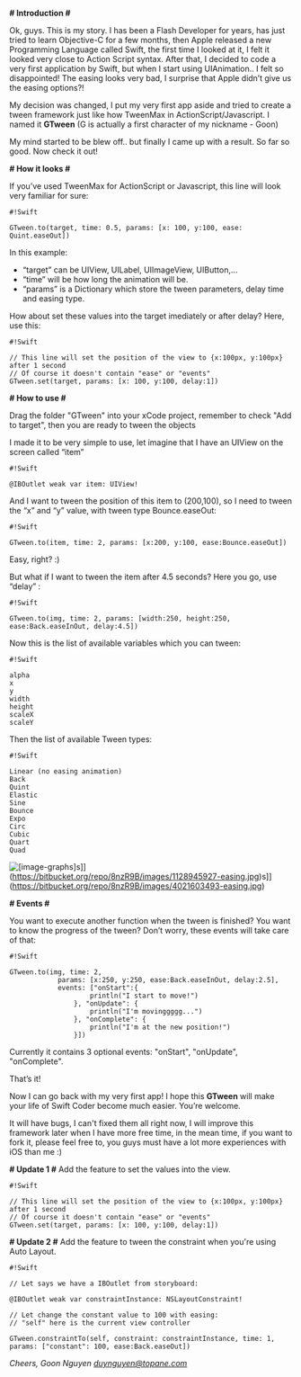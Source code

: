 **# Introduction #**

Ok, guys. This is my story. I has been a Flash Developer for years, has just tried to learn Objective-C for a few months, then Apple released a new Programming Language called Swift, the first time I looked at it, I felt it looked very close to Action Script syntax. After that, I decided to code a very first application by Swift, but when I start using UIAnimation.. I felt so disappointed! The easing looks very bad, I surprise that Apple didn’t give us the easing options?! 

My decision was changed, I put my very first app aside and tried to create a tween framework just like how TweenMax in ActionScript/Javascript. I named it **GTween** (G is actually a first character of my nickname - Goon)

My mind started to be blew off.. but finally I came up with a result. So far so good. Now check it out!

**# How it looks #**

If you’ve used TweenMax for ActionScript or Javascript, this line will look very familiar for sure:


```
#!Swift

GTween.to(target, time: 0.5, params: [x: 100, y:100, ease: Quint.easeOut])
```

In this example:
- “target” can be UIView, UILabel, UIImageView, UIButton,… 
- “time” will be how long the animation will be.
- “params” is a Dictionary which store the tween parameters, delay time and easing type.

How about set these values into the target imediately or after delay? Here, use this:

```
#!Swift

// This line will set the position of the view to {x:100px, y:100px} after 1 second
// Of course it doesn't contain "ease" or "events"
GTween.set(target, params: [x: 100, y:100, delay:1])
```

**# How to use #**

Drag the folder "GTween" into your xCode project, remember to check "Add to target", then you are ready to tween the objects

I made it to be very simple to use, let imagine that I have an UIView on the screen called “item”


```
#!Swift

@IBOutlet weak var item: UIView!
```


And I want to tween the position of this item to (200,100), so I need to tween the “x” and “y” value, with tween type Bounce.easeOut:


```
#!Swift

GTween.to(item, time: 2, params: [x:200, y:100, ease:Bounce.easeOut])
```


Easy, right? :)

But what if I want to tween the item after 4.5 seconds? Here you go, use “delay” :


```
#!Swift

GTween.to(img, time: 2, params: [width:250, height:250, ease:Back.easeInOut, delay:4.5])
```


Now this is the list of available variables which you can tween:


```
#!Swift

alpha
x
y
width
height
scaleX
scaleY
```

Then the list of available Tween types:


```
#!Swift

Linear (no easing animation)
Back
Quint
Elastic
Sine 
Bounce
Expo 
Circ 
Cubic 
Quart 
Quad
```

![[image-graphs]](https://bitbucket.org/repo/8nzR9B/images/3903256087-easing.jpg)s]](https://bitbucket.org/repo/8nzR9B/images/1128945927-easing.jpg)s]](https://bitbucket.org/repo/8nzR9B/images/4021603493-easing.jpg)

**# Events #**

You want to execute another function when the tween is finished? You want to know the progress of the tween? Don’t worry, these events will take care of that:

```
#!Swift

GTween.to(img, time: 2,
            params: [x:250, y:250, ease:Back.easeInOut, delay:2.5],
            events: ["onStart":{
                    println("I start to move!")
                }, "onUpdate": {
                    println("I'm movinggggg...")
                }, "onComplete": {
                    println("I'm at the new position!")
                }])
```

Currently it contains 3 optional events: "onStart", "onUpdate", "onComplete".

That’s it! 

Now I can go back with my very first app! I hope this **GTween** will make your life of Swift Coder become much easier. You’re welcome. 

It will have bugs, I can't fixed them all right now, I will improve this framework later when I have more free time, in the mean time, if you want to fork it, please feel free to, you guys must have a lot more experiences with iOS than me :)

**# Update 1 #**
Add the feature to set the values into the view.

```
#!Swift

// This line will set the position of the view to {x:100px, y:100px} after 1 second
// Of course it doesn't contain "ease" or "events"
GTween.set(target, params: [x: 100, y:100, delay:1])
```

**# Update 2 #**
Add the feature to tween the constraint when you're using Auto Layout.

```
#!Swift

// Let says we have a IBOutlet from storyboard:

@IBOutlet weak var constraintInstance: NSLayoutConstraint!

// Let change the constant value to 100 with easing:
// "self" here is the current view controller

GTween.constraintTo(self, constraint: constraintInstance, time: 1, params: ["constant": 100, ease:Back.easeOut])
```

*Cheers,*
*Goon Nguyen*
*duynguyen@topane.com*